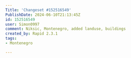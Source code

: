 ```yaml
---
Title: 'Changeset #152516549'
PublishDate: 2024-06-10T21:13:45Z
id: 152516549
user: Simon0997
comment: Niksic, Montenegro, added landuse, buildings
created_by: Rapid 2.3.1
tags:
- Montenegro

---
```

